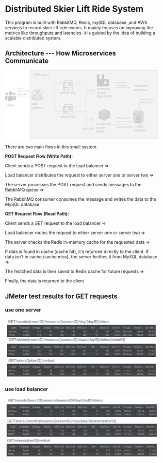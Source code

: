 # Distributed Skier Lift Ride System

This program is built with RabbitMQ, Redis, mySQL database ,and AWS services to record skier lift ride events. It mainly focuses on improving the metrics like throughputs and latencies. It is guided by the idea of building a scalable distributed system.

## Architecture --- How Microservices Communicate

![Alt text](pics/architecture.png)

There are two main flows in this small system.

**POST Request Flow (Write Path):**

Client sends a POST request to the load balancer => 

Load balancer distributes the request to either server one or server two =>

The server processes the POST request and sends messages to the RabbitMQ queue =>

The RabbitMQ consumer consumes the message and writes the data to the MySQL database

**GET Request Flow (Read Path):**

Client sends a GET request to the load balancer =>

Load balancer routes the request to either server one or server two =>

The server checks the Redis in-memory cache for the requested data =>

If data is found in cache (cache hit), it's returned directly to the client. If data isn't in cache (cache miss), the server fecthes it from MySQL database =>

The fectched data is then saved to Redis cache for future requests =>

Finally, the data is returned to the client



## JMeter test results for GET requests

### use one server

![Alt text](pics/oneserver.jpg)

### use load balancer

![Alt text](pics/loadbalancer.jpg)



